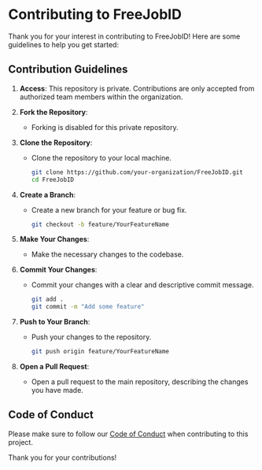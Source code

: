 # Contributing to FreeJobID

Thank you for your interest in contributing to FreeJobID! Here are some guidelines to help you get started:

## Contribution Guidelines

1. **Access**: This repository is private. Contributions are only accepted from authorized team members within the organization.

2. **Fork the Repository**:
   - Forking is disabled for this private repository.

3. **Clone the Repository**:
   - Clone the repository to your local machine.
     ```bash
     git clone https://github.com/your-organization/FreeJobID.git
     cd FreeJobID
     ```

4. **Create a Branch**:
   - Create a new branch for your feature or bug fix.
     ```bash
     git checkout -b feature/YourFeatureName
     ```

5. **Make Your Changes**:
   - Make the necessary changes to the codebase.

6. **Commit Your Changes**:
   - Commit your changes with a clear and descriptive commit message.
     ```bash
     git add .
     git commit -m "Add some feature"
     ```

7. **Push to Your Branch**:
   - Push your changes to the repository.
     ```bash
     git push origin feature/YourFeatureName
     ```

8. **Open a Pull Request**:
   - Open a pull request to the main repository, describing the changes you have made.

## Code of Conduct

Please make sure to follow our [Code of Conduct](CODE_OF_CONDUCT.md) when contributing to this project.

Thank you for your contributions!
